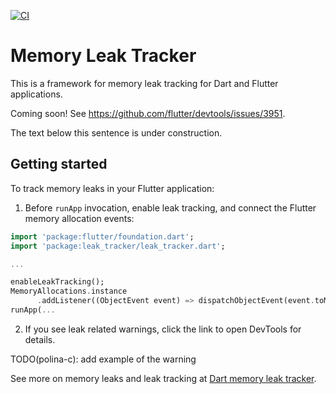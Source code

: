 [![CI](https://github.com/dart-lang/leak_tracker/actions/workflows/ci.yaml/badge.svg)](https://github.com/dart-lang/leak_tracker/actions/workflows/ci.yaml)

# Memory Leak Tracker

This is a framework for memory leak tracking for Dart and Flutter applications.

Coming soon! See https://github.com/flutter/devtools/issues/3951.

The text below this sentence is under construction.

## Getting started

To track memory leaks in your Flutter application:

1. Before `runApp` invocation, enable leak tracking, and connect the Flutter memory allocation events:

```dart
import 'package:flutter/foundation.dart';
import 'package:leak_tracker/leak_tracker.dart';

...

enableLeakTracking();
MemoryAllocations.instance
      .addListener((ObjectEvent event) => dispatchObjectEvent(event.toMap()));
runApp(...

```

2. If you see leak related warnings, click the link to open DevTools for details.

TODO(polina-c): add example of the warning

See more on memory leaks and leak tracking at [Dart memory leak tracker](https://github.com/flutter/devtools/blob/master/packages/devtools_app/lib/src/screens/memory/panes/leaks/LEAK_TRACKING.md).
